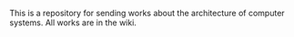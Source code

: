 This is a repository for sending works about the architecture of computer systems. All works are in the wiki.
